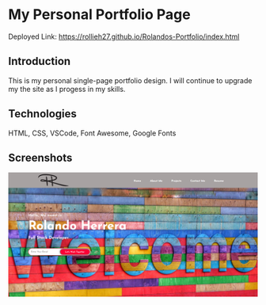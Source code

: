 # My Personal Portfolio Page
Deployed Link: https://rollieh27.github.io/Rolandos-Portfolio/index.html

## Introduction ##
This is my personal single-page portfolio design. I will continue to upgrade my the site as I progess in my skills.

## Technologies ##
HTML, CSS, VSCode, Font Awesome, Google Fonts

## Screenshots ##
<img src="/assets/Rolando-s-Portfolio.png">
